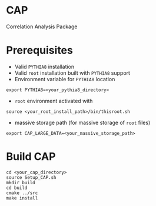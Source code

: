 # CAP
 Correlation Analysis Package

# Prerequisites
- Valid `PYTHIA8` installation
- Valid `root` installation built with `PYTHIA8` support
- Environment variable for `PYTHIA8` location
 ```
 export PYTHIA8=<your_pythia8_directory>
 ```
- `root` environment activated with
 ```
 source <your_root_install_path>/bin/thisroot.sh
 ```
- massive storage path (for massive storage of `root` files)
 ```
 export CAP_LARGE_DATA=<your_massive_storage_path>
 ```

# Build CAP
```
cd <your_cap_directory>
source Setup_CAP.sh
mkdir build
cd build
cmake ../src
make install
```
